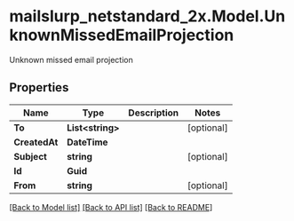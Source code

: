 # mailslurp_netstandard_2x.Model.UnknownMissedEmailProjection
Unknown missed email projection

## Properties

Name | Type | Description | Notes
------------ | ------------- | ------------- | -------------
**To** | **List&lt;string&gt;** |  | [optional] 
**CreatedAt** | **DateTime** |  | 
**Subject** | **string** |  | [optional] 
**Id** | **Guid** |  | 
**From** | **string** |  | [optional] 

[[Back to Model list]](../README#documentation-for-models) [[Back to API list]](../README#documentation-for-api-endpoints) [[Back to README]](../README)

